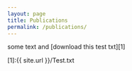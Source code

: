 ```yaml
---
layout: page
title: Publications
permalink: /publications/
---
```


some text and [download this test txt][1]

[1]:{{ site.url }}/Test.txt
